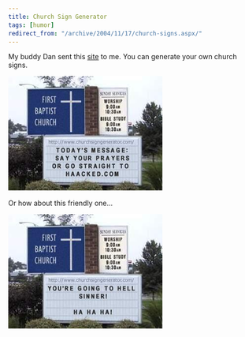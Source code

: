 ```yaml
---
title: Church Sign Generator
tags: [humor]
redirect_from: "/archive/2004/11/17/church-signs.aspx/"
---
```


My buddy Dan sent this [site](http://www.churchsigngenerator.com/) to
me. You can generate your own church signs.

![Church Sign](/images/churchsign.jpg)

Or how about this friendly one...

![Another church sign](/images/ChurchSign2.jpg)

